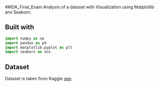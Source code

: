 ##IDA_Final_Exam
Analysis of a dataset with Visualization using Matplotlib ans Seaborn.

## Built with
```python
import numpy as np
import pandas as pd 
import matplotlib.pyplot as plt
import seaborn as sns
```
## Dataset
Dataset is taken from Kaggle [see](https://www.kaggle.com/fedesoriano/stroke-prediction-dataset).

